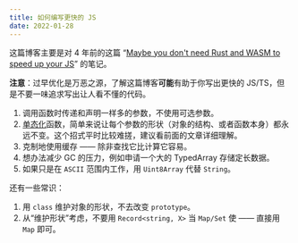 ```yaml
---
title: 如何编写更快的 JS
date: 2022-01-28
---
```


这篇博客主要是对 4 年前的这篇 <q>[Maybe you don't need Rust and WASM to speed up your JS](https://mrale.ph/blog/2018/02/03/maybe-you-dont-need-rust-to-speed-up-your-js.html)</q> 的笔记。

**注意**：过早优化是万恶之源，了解这篇博客**可能**有助于你写出更快的 JS/TS，但是不要一味追求写出让人看不懂的代码。

1. 调用函数时传递和声明一样多的参数，不使用可选参数。
2. [单态化](https://mrale.ph/blog/2015/01/11/whats-up-with-monomorphism.html)函数，简单来说让每个参数的形状（对象的结构、或者函数本身）都永远不变。这个招式平时比较难搓，建议看前面的文章详细理解。
3. 克制地使用缓存 —— 除非查找它比计算它容易。
4. 想办法减少 GC 的压力，例如申请一个大的 TypedArray 存储定长数据。
5. 如果只是在 `ASCII` 范围内工作，用 `Uint8Array` 代替 `String`。

还有一些常识：

1. 用 `class` 维护对象的形状，不去改变 `prototype`。
2. 从<q>维护形状</q>考虑，不要用 `Record<string, X>` 当 `Map/Set` 使 —— 直接用 `Map` 即可。

